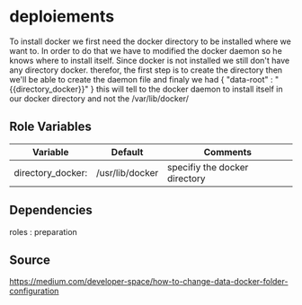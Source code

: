 deploiements
=========

To install docker we first need the docker directory to be installed where we want to. In order to do that we have to modified the docker daemon so he knows where to install itself. Since docker is not installed we still don't have any directory docker. therefor, the first step is to create the directory then we'll be able to create the daemon file and finaly we had { "data-root" : "{{directory_docker}}" } this will tell to the docker daemon to install itself in our docker directory and not the /var/lib/docker/


Role Variables
--------------
|  Variable | Default  |  Comments |  
|----------------------|----------------|-----------------------------------------------------------------|
|  directory_docker: | /usr/lib/docker  |  specifiy the docker directory |
 
Dependencies
------------

roles : preparation


Source
-------
https://medium.com/developer-space/how-to-change-data-docker-folder-configuration


